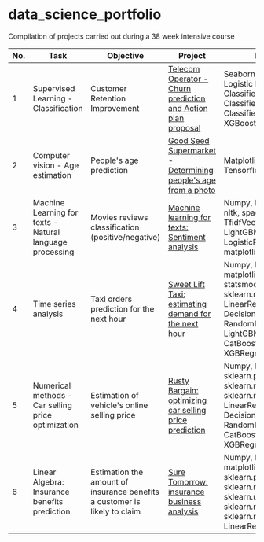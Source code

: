 # data_science_portfolio
Compilation of projects carried out during a 38 week intensive course

| No. |    Task |            Objective                 |        Project       | Libraries     | 
|---- |   -------------------- |   ------------------------------ |     -------------   |--------------- |  
|1    |   Supervised Learning - Classification  |    Customer Retention Improvement         | [Telecom Operator - Churn prediction and Action plan proposal](https://github.com/JoCur/telecom_churn_prediction/blob/main/telecom_operator_churn_prediction/customer_churn_prediction.ipynb)           | Seaborn, Matplotlib, Logistic Regression, KNN Classifier, Decision Tree Classifier, Random Forest Classifier, LightGBM, XGBoost  |
|2    |   Computer vision - Age estimation |    People's age prediction         | [Good Seed Supermarket - Determining people's age from a photo](https://github.com/JoCur/computer_vision_faces_age_estimation/blob/main/computer_vision_portrait_age_estimation/computer_vision_age_estimation.ipynb)           |  Matplotlib, Image(PIL), Tensorflow
|3    |   Machine Learning for texts - Natural language processing |    Movies reviews classification (positive/negative)     | [Machine learning for texts: Sentiment analysis](https://github.com/JoCur/ml_for_texts_movies_reviews_classification/blob/main/text_analysis_movies_reviews_classification.ipynb)           | Numpy, Pandas, tqdm, re, nltk, spacy, TfidfVectorizer, LightGBM, XGBoost, LogisticRegression, matplotlib, seaborn|
|4    |   Time series analysis |    Taxi orders prediction for the next hour    | [Sweet Lift Taxi: estimating demand for the next hour](https://github.com/JoCur/time_series_hourly_taxi_orders_prediction/blob/main/time_series_predicting_orders_for_next_hour.ipynb)           | Numpy, Pandas, matplotlib, statsmodels.tsa.seasonal, sklearn.metrics, LinearRegression, DecisionTreeRegressor, RandomForestRegressor, LightGBM, CatBoostRegressor, XGBRegressor |
|5    |   Numerical methods - Car selling price optimization |    Estimation of vehicle's online selling price    | [Rusty Bargain: optimizing car selling price prediction](https://github.com/JoCur/numerical_methods_car_selling_price_optimization/blob/main/car_selling_price_optimization.ipynb)           | Numpy, Pandas, seaborn, sklearn.preprocessing, sklearn.metrics, sklearn.model_selection, LinearRegression, DecisionTreeRegressor, RandomForestRegressor, CatBoostRegressor, XGBRegressor, scipy|
|6    |   Linear Algebra: Insurance benefits prediction |    Estimation the amount of insurance benefits a customer is likely to claim    | [Sure Tomorrow: insurance business analysis](https://github.com/JoCur/linear_algebra_insurance_benefits_prediction/blob/main/linear_algebra_insurance_benefits_prediction/insurance_benefits_prediction.ipynb)           | Numpy, Pandas, seaborn, matplotlib, sklearn.preprocessing, sklearn.metrics, sklearn.utils, sklearn.model_selection, sklearn.neighbors, LinearRegression|

